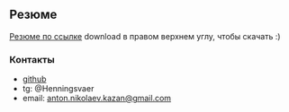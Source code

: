 ## Резюме
[Резюме по ссылке](NikolaevAnton.NET.pdf)
download в правом верхнем углу, чтобы скачать :)


### Контакты
* [github](https://github.com/AntonNikolaevmyname)
* tg: @Henningsvaer
* email: anton.nikolaev.kazan@gmail.com
